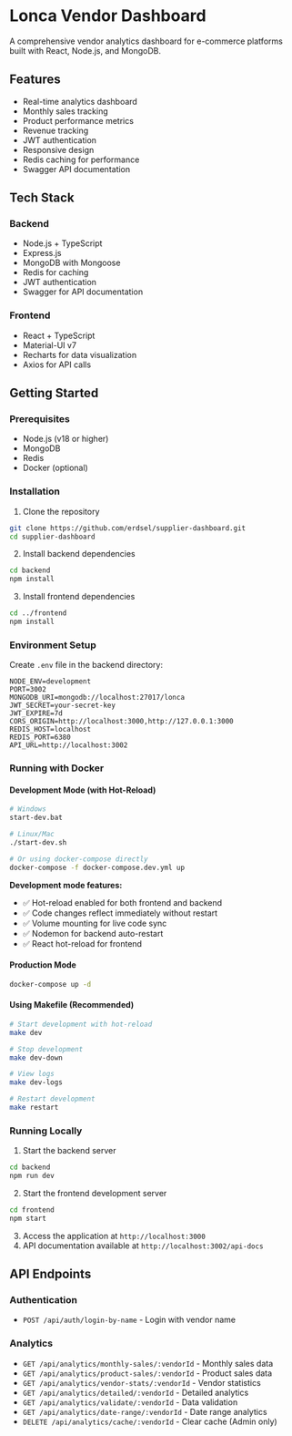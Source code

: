 # Lonca Vendor Dashboard

A comprehensive vendor analytics dashboard for e-commerce platforms built with React, Node.js, and MongoDB.

## Features

-  Real-time analytics dashboard
-  Monthly sales tracking
-  Product performance metrics
-  Revenue tracking
-  JWT authentication
-  Responsive design
-  Redis caching for performance
-  Swagger API documentation

## Tech Stack

### Backend
- Node.js + TypeScript
- Express.js
- MongoDB with Mongoose
- Redis for caching
- JWT authentication
- Swagger for API documentation

### Frontend
- React + TypeScript
- Material-UI v7
- Recharts for data visualization
- Axios for API calls

## Getting Started

### Prerequisites

- Node.js (v18 or higher)
- MongoDB
- Redis
- Docker (optional)

### Installation

1. Clone the repository
```bash
git clone https://github.com/erdsel/supplier-dashboard.git
cd supplier-dashboard
```

2. Install backend dependencies
```bash
cd backend
npm install
```

3. Install frontend dependencies
```bash
cd ../frontend
npm install
```

### Environment Setup

Create `.env` file in the backend directory:

```env
NODE_ENV=development
PORT=3002
MONGODB_URI=mongodb://localhost:27017/lonca
JWT_SECRET=your-secret-key
JWT_EXPIRE=7d
CORS_ORIGIN=http://localhost:3000,http://127.0.0.1:3000
REDIS_HOST=localhost
REDIS_PORT=6380
API_URL=http://localhost:3002
```

### Running with Docker

#### Development Mode (with Hot-Reload)
```bash
# Windows
start-dev.bat

# Linux/Mac
./start-dev.sh

# Or using docker-compose directly
docker-compose -f docker-compose.dev.yml up
```

**Development mode features:**
- ✅ Hot-reload enabled for both frontend and backend
- ✅ Code changes reflect immediately without restart
- ✅ Volume mounting for live code sync
- ✅ Nodemon for backend auto-restart
- ✅ React hot-reload for frontend

#### Production Mode
```bash
docker-compose up -d
```

#### Using Makefile (Recommended)
```bash
# Start development with hot-reload
make dev

# Stop development
make dev-down

# View logs
make dev-logs

# Restart development
make restart
```

### Running Locally

1. Start the backend server
```bash
cd backend
npm run dev
```

2. Start the frontend development server
```bash
cd frontend
npm start
```

3. Access the application at `http://localhost:3000`
4. API documentation available at `http://localhost:3002/api-docs`

## API Endpoints

### Authentication
- `POST /api/auth/login-by-name` - Login with vendor name

### Analytics
- `GET /api/analytics/monthly-sales/:vendorId` - Monthly sales data
- `GET /api/analytics/product-sales/:vendorId` - Product sales data
- `GET /api/analytics/vendor-stats/:vendorId` - Vendor statistics
- `GET /api/analytics/detailed/:vendorId` - Detailed analytics
- `GET /api/analytics/validate/:vendorId` - Data validation
- `GET /api/analytics/date-range/:vendorId` - Date range analytics
- `DELETE /api/analytics/cache/:vendorId` - Clear cache (Admin only)


